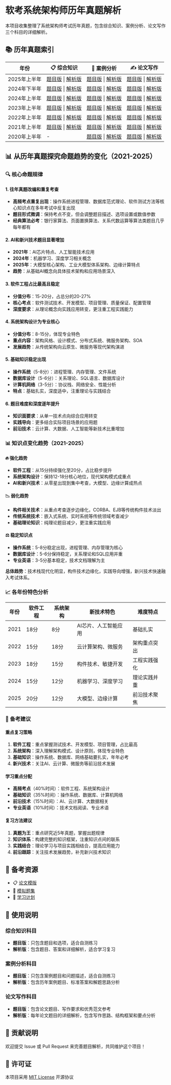 # 软考系统架构师历年真题解析

本项目收集整理了系统架构师考试历年真题，包含综合知识、案例分析、论文写作三个科目的详细解析。

## 📚 历年真题索引

| 年份 | 📋 综合知识 | 📝 案例分析 | ✍️ 论文写作 |
|------|-------------|-------------|-------------|
| 2025年上半年 | [题目版](2025_first/comprehensive_knowledge_questions_only.md) \| [解析版](2025_first/comprehensive_knowledge.md) | [题目版](2025_first/case_analysis_questions_only.md) \| [解析版](2025_first/case_analysis.md) | [题目版](2025_first/lecture_writting.md) \| [解析版](2025_first/lecture_detail/) |
| 2024年下半年 | [题目版](2024_second/comprehensive_knowledge_questions_only.md) \| [解析版](2024_second/comprehensive_knowledge.md) | [题目版](2024_second/case_analysis_questions_only.md) \| [解析版](2024_second/case_analysis.md) | [题目版](2024_second/lecture_writting.md) \| [解析版](2024_second/lecture_detail/) |
| 2024年上半年 | [题目版](2024_first/comprehensive_knowledge_questions_only.md) \| [解析版](2024_first/comprehensive_knowledge.md) | [题目版](2024_first/case_analysis_questions_only.md) \| [解析版](2024_first/case_analysis.md) | [题目版](2024_first/lecture_writting.md) \| [解析版](2024_first/lecture_detail/) |
| 2023年上半年 | [题目版](2023_first/comprehensive_knowledge_questions_only.md) \| [解析版](2023_first/comprehensive_knowledge.md) | [题目版](2023_first/case_analysis_questions_only.md) \| [解析版](2023_first/case_analysis.md) | [题目版](2023_first/lecture_writting.md) \| [解析版](2023_first/lecture_detail/) |
| 2022年上半年 | [题目版](2022_first/comprehensive_knowledge_questions_only.md) \| [解析版](2022_first/comprehensive_knowledge.md) | [题目版](2022_first/case_analysis_questions_only.md) \| [解析版](2022_first/case_analysis.md) | [题目版](2022_first/lecture_writting.md) \| [解析版](2022_first/lecture_detail/) |
| 2021年上半年 | [题目版](2021_first/comprehensive_knowledge_questions_only.md) \| [解析版](2021_first/comprehensive_knowledge.md) | [题目版](2021_first/case_analysis_questions_only.md) \| [解析版](2021_first/case_analysis.md) | [题目版](2021_first/lecture_writting.md) \| [解析版](2021_first/lecture_detail/) |
| 2020年上半年 | - | [题目版](2020_first/case_analysis_questions_only.md) \| [解析版](2020_first/case_analysis.md) | [题目版](2020_first/lecture_writting.md) \| [解析版](2020_first/lecture_detail/) |

## 📊 从历年真题探究命题趋势的变化（2021-2025）

### 🔍 核心命题规律

#### 1. 往年真题改编和重复考查
- **高频考点重复出现**：操作系统进程管理、数据库范式理论、软件测试方法等核心知识点在多年考试中反复出现
- **题目形式微调**：保持考点不变，但会调整题目描述、选项设置或数值参数
- **经典算法必考**：银行家算法、页面置换算法、关系代数运算等算法类题目几乎每年都有

#### 2. AI和新兴技术题目显著增加
- **2021年**：AI芯片特点、人工智能技术应用
- **2024年**：机器学习、深度学习相关概念
- **2025年**：大模型核心架构、工业大模型体系架构、边缘计算特点
- **趋势**：从基础AI概念向具体技术架构和应用场景深入

#### 3. 软件工程占比最高且稳定
- **分值分布**：15-20分，占总分的20-27%
- **核心考点**：软件测试技术、开发模型、项目管理、质量保证、配置管理
- **深度要求**：从理论概念向实践应用转变，更注重工程实践能力

#### 4. 系统架构设计为专业核心
- **分值分布**：8-15分，体现专业特色
- **重点内容**：架构风格、设计模式、分布式系统、微服务架构、SOA
- **发展趋势**：从传统架构向云原生、微服务等现代架构演进

#### 5. 基础知识稳定出现
- **操作系统**（5-8分）：进程管理、内存管理、文件系统
- **数据库设计**（5-6分）：关系理论、SQL语言、数据库设计
- **计算机网络**（3-5分）：协议栈、网络安全、性能分析
- **特点**：基础扎实，深度适中，注重理论与实践结合

#### 6. 题目难度和深度逐年提升
- **知识面要求**：从单一技术点向综合应用转变
- **实践导向**：更多结合实际项目场景的应用题
- **前沿技术**：云计算、大数据、人工智能等新技术比重增加

### 📊 知识点变化趋势（2021-2025）

#### 🔥 强化趋势
- **软件工程**：从15分持续强化至20分，占比稳步提升
- **系统架构设计**：保持12-18分核心地位，现代架构模式成重点
- **AI和新兴技术**：从零星出现到集中考查，大模型、边缘计算成热点

#### 📉 弱化趋势
- **构件相关技术**：从重点考查逐步边缘化，CORBA、EJB等传统构件技术淡出
- **传统系统技术**：嵌入式系统、实时系统等传统领域考查减少
- **基础理论知识**：纯理论题目减少，更注重实践应用

#### ⚖️ 稳定知识点
- **操作系统**：5-8分稳定出现，进程管理、内存管理为核心
- **数据库设计**：5-6分保持稳定，关系理论和SQL应用并重
- **专业英语**：3-5分基本稳定，技术文档理解为主

**总体趋势**：技术栈现代化明显，构件技术边缘化，实践导向增强，新兴技术快速融入考试体系。

### 📈 各年份特色分析

| 年份 | 软件工程 | 系统架构 | 新技术特色 | 难度特点 |
|------|----------|----------|------------|----------|
| 2021 | 18分 | 8分 | AI芯片、人工智能应用 | 基础扎实 |
| 2022 | 15分 | 18分 | 云计算架构、微服务 | 架构重点突出 |
| 2023 | 18分 | 15分 | 构件技术、敏捷开发 | 工程实践强化 |
| 2024 | 15分 | 12分 | 机器学习、深度学习 | 理论实践并重 |
| 2025 | 20分 | 12分 | 大模型、边缘计算 | 前沿技术聚焦 |

### 🎯 备考建议

#### 重点复习策略
1. **软件工程**：重点掌握测试技术、开发模型、项目管理，占比最高
2. **系统架构**：深入理解架构模式、设计原则，体现专业特色
3. **基础知识**：操作系统、数据库、网络基础要扎实，年年必考
4. **新兴技术**：关注AI、云计算、微服务等前沿技术发展

#### 学习重点分配
- **高频考点**（40%时间）：软件工程、系统架构设计
- **基础知识**（35%时间）：操作系统、数据库、计算机网络
- **前沿技术**（15%时间）：AI、云计算、大数据相关
- **专业英语**（10%时间）：技术文档阅读、专业术语

#### 复习方法建议
1. **真题为王**：重点研究近5年真题，掌握出题规律
2. **知识体系**：构建完整的知识框架，注重知识点间的联系
3. **实践结合**：理论学习与项目实践相结合，提高应用能力
4. **前沿跟踪**：关注技术发展趋势，补充新兴技术知识

## 🎯 备考资源

- 📋 [论文模版](./template/lecture_template.md)
- 📝 [模拟题集](./simulation/)
- 📅 [学习计划](./study_plan.md)

## 📖 使用说明

### 综合知识科目
- **题目版**：只包含题目和选项，适合自测练习
- **解析版**：包含题目、答案和详细解析，适合学习复习

### 案例分析科目
- **题目版**：只包含案例题目和问题描述，适合自测练习
- **解析版**：包含历年案例题目、标准答案和解题思路分析

### 论文写作科目
- **题目版**：包含论文题目、写作要求和优秀范文参考
- **解析版**：每年论文题目的详细解析，包含写作思路、结构框架和要点分析

## 🤝 贡献说明

欢迎提交 Issue 或 Pull Request 来完善题目解析，共同维护这个项目！

## 📄 许可证

本项目采用 [MIT License](LICENSE) 开源协议